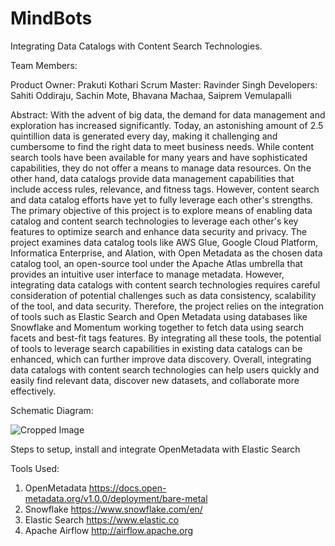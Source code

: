 # MindBots
Integrating Data Catalogs with Content Search Technologies. 

Team Members:

Product Owner: Prakuti Kothari
Scrum Master: Ravinder Singh
Developers: Sahiti Oddiraju, Sachin Mote, Bhavana Machaa, Saiprem Vemulapalli


Abstract: 
With the advent of big data, the demand for data management and exploration has increased significantly. Today, an astonishing amount of 2.5 quintillion data is generated every day, making it challenging and cumbersome to find the right data to meet business needs. While content search tools have been available for many years and have sophisticated capabilities, they do not offer a means to manage data resources. On the other hand, data catalogs provide data management capabilities that include access rules, relevance, and fitness tags. However, content search and data catalog efforts have yet to fully leverage each other's strengths. The primary objective of this project is to explore means of enabling data catalog and content search technologies to leverage each other's key features to optimize search and enhance data security and privacy. The project examines data catalog tools like AWS Glue, Google Cloud Platform, Informatica Enterprise, and Alation, with Open Metadata as the chosen data catalog tool, an open-source tool under the Apache Atlas umbrella that provides an intuitive user interface to manage metadata. However, integrating data catalogs with content search technologies requires careful consideration of potential challenges such as data consistency, scalability of the tool, and data security. Therefore, the project relies on the integration of tools such as Elastic Search and Open Metadata using databases like Snowflake and Momentum working together to fetch data using search facets and best-fit tags features. By integrating all these tools, the potential of tools to leverage search capabilities in existing data catalogs can be enhanced, which can further improve data discovery. Overall, integrating data catalogs with content search technologies can help users quickly and easily find relevant data, discover new datasets, and collaborate more effectively. 


Schematic Diagram:

![Cropped Image](https://github.com/svemula4/MindBots/assets/123584293/1c36eba3-04c2-406e-bd06-9e50949dc33d)


Steps to setup, install and integrate OpenMetadata with Elastic Search 


Tools Used:
1. OpenMetadata
 https://docs.open-metadata.org/v1.0.0/deployment/bare-metal
2. Snowflake
 https://www.snowflake.com/en/
3. Elastic Search
 https://www.elastic.co
4. Apache Airflow
 http://airflow.apache.org
 
 

